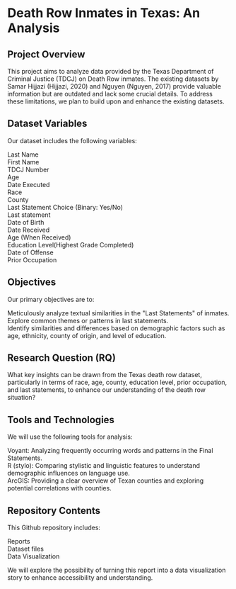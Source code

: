 # Death Row Inmates in Texas: An Analysis

## Project Overview

This project aims to analyze data provided by the Texas Department of Criminal Justice (TDCJ) on Death Row inmates. The existing datasets by Samar Hijjazi (Hijjazi, 2020) and Nguyen (Nguyen, 2017) provide valuable information but are outdated and lack some crucial details. To address these limitations, we plan to build upon and enhance the existing datasets.

## Dataset Variables

Our dataset includes the following variables:
 
Last Name  
First Name  
TDCJ Number  
Age  
Date Executed  
Race  
County  
Last Statement Choice (Binary: Yes/No)  
Last statement  
Date of Birth  
Date Received  
Age (When Received)  
Education Level(Highest Grade Completed)   
Date of Offense  
Prior Occupation  

## Objectives

Our primary objectives are to:  

Meticulously analyze textual similarities in the "Last Statements" of inmates.  
Explore common themes or patterns in last statements.  
Identify similarities and differences based on demographic factors such as age, ethnicity, county of origin, and level of education.  
## Research Question (RQ)

What key insights can be drawn from the Texas death row dataset, particularly in terms of race, age, county, education level, prior occupation, and last statements, to enhance our understanding of the death row situation?

## Tools and Technologies

We will use the following tools for analysis:

Voyant: Analyzing frequently occurring words and patterns in the Final Statements.  
R (stylo): Comparing stylistic and linguistic features to understand demographic influences on language use.  
ArcGIS: Providing a clear overview of Texan counties and exploring potential correlations with counties.  
## Repository Contents

This Github repository includes:

Reports  
Dataset files  
Data Visualization  

We will explore the possibility of turning this report into a data visualization story to enhance accessibility and understanding.
